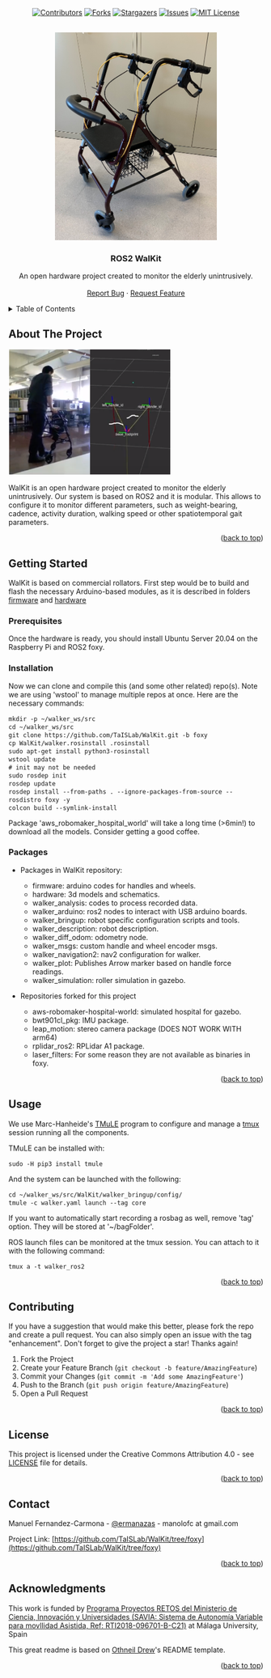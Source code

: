 <div id="top"></div>

<!-- PROJECT SHIELDS -->
<!--
*** I'm using markdown "reference style" links for readability.
*** Reference links are enclosed in brackets [ ] instead of parentheses ( ).
*** See the bottom of this document for the declaration of the reference variables
*** for contributors-url, forks-url, etc. This is an optional, concise syntax you may use.
*** https://www.markdownguide.org/basic-syntax/#reference-style-links
-->
<div align="center">
  
[![Contributors][contributors-shield]][contributors-url]
[![Forks][forks-shield]][forks-url]
[![Stargazers][stars-shield]][stars-url]
[![Issues][issues-shield]][issues-url]
[![MIT License][license-shield]][license-url]
  
</div>

<!-- PROJECT LOGO -->
<br />
<div align="center">
  <a href="https://github.com/TaISLab/WalKit/blob/foxy/">
    <img src="Pictures/Walker.png" alt="Logo" width="320">
  </a>

  <h3 align="center">ROS2 WalKit</h3>

  <p align="center">
    An open hardware project created to monitor the elderly unintrusively. 
    <br />
    <br />
    <a href="https://github.com/TaISLab/WalKit/issues">Report Bug</a>
    ·
    <a href="https://github.com/TaISLab/WalKit/issues">Request Feature</a>
  </p>
</div>




<!-- TABLE OF CONTENTS -->
<details>
  <summary>Table of Contents</summary>
  <ol>
    <li>
      <a href="#about-the-project">About The Project</a>
    </li>
    <li>
      <a href="#getting-started">Getting Started</a>
      <ul>
        <li><a href="#prerequisites">Prerequisites</a></li>
        <li><a href="#installation">Installation</a></li>
        <li><a href="#packages">Packages and repositories</a></li>
      </ul>
    </li>
    <li><a href="#usage">Usage</a></li>
    <li><a href="#contributing">Contributing</a></li>
    <li><a href="#license">License</a></li>
    <li><a href="#contact">Contact</a></li>
    <li><a href="#acknowledgments">Acknowledgments</a></li>
  </ol>
</details>


<!-- ABOUT THE PROJECT -->
## About The Project
<img src="Pictures/ejemplo.png" alt="Usage example" width="320">

WalKit is an open hardware project created to monitor the elderly unintrusively. Our system is based on ROS2 and it is modular. This allows to configure it to monitor different parameters, such as weight-bearing, cadence, activity duration, walking speed or other spatiotemporal gait parameters.

<p align="right">(<a href="#top">back to top</a>)</p>





<!-- GETTING STARTED -->
## Getting Started

WalKit is based on commercial rollators. First step would be to build and flash the necessary Arduino-based modules, as it is described in folders [firmware](https://github.com/TaISLab/WalKit/tree/foxy/firmware)
 and [hardware](https://github.com/TaISLab/WalKit/tree/foxy/hardware)

### Prerequisites

Once the hardware is ready, you should install Ubuntu Server 20.04 on the Raspberry Pi and ROS2 foxy.

### Installation

Now we can clone and compile this (and some other related) repo(s). Note we are using 'wstool' to manage multiple repos at once. Here are the necessary commands:

```
mkdir -p ~/walker_ws/src
cd ~/walker_ws/src
git clone https://github.com/TaISLab/WalKit.git -b foxy
cp WalKit/walker.rosinstall .rosinstall
sudo apt-get install python3-rosinstall
wstool update
# init may not be needed
sudo rosdep init
rosdep update
rosdep install --from-paths . --ignore-packages-from-source --rosdistro foxy -y
colcon build --symlink-install
```

Package 'aws_robomaker_hospital_world' will take a  long time (>6min!) to download all the models. Consider getting a good coffee.

### Packages

- Packages in WalKit repository:
    - firmware: arduino codes for handles and wheels. 
    - hardware: 3d models and schematics.
    - walker_analysis: codes to process recorded data.
    - walker_arduino: ros2 nodes to interact with USB arduino boards.   
    - walker_bringup: robot specific configuration scripts and tools. 
    - walker_description: robot description.  
    - walker_diff_odom: odometry node.
    - walker_msgs: custom handle and wheel encoder msgs.
    - walker_navigation2: nav2 configuration for walker. 
    - walker_plot: Publishes Arrow marker based on handle force readings.  
    - walker_simulation: roller simulation in gazebo.
            
- Repositories forked for this project
    - aws-robomaker-hospital-world: simulated hospital for gazebo.  
    - bwt901cl_pkg: IMU package.   
    - leap_motion: stereo camera package (DOES NOT WORK WITH arm64)  
    - rplidar_ros2: RPLidar A1 package. 
    - laser_filters: For some reason they are not available as binaries in foxy.


<p align="right">(<a href="#top">back to top</a>)</p>

<!-- USAGE EXAMPLES -->
## Usage
We use Marc-Hanheide's [TMuLE](https://github.com/marc-hanheide/TMuLE) program to configure and manage a [tmux](https://github.com/tmux/tmux) session running all the components.

TMuLE can be installed with:
```
sudo -H pip3 install tmule
```

And the system can be launched with the following:
```
cd ~/walker_ws/src/WalKit/walker_bringup/config/
tmule -c walker.yaml launch --tag core
```
If you want to automatically start recording a rosbag as well, remove 'tag' option. They will be stored at '~/bagFolder'.

ROS launch files can be monitored at the tmux session. You can attach to it with the following command:
```
tmux a -t walker_ros2
```




<p align="right">(<a href="#top">back to top</a>)</p>


<!-- CONTRIBUTING -->
## Contributing

If you have a suggestion that would make this better, please fork the repo and create a pull request. You can also simply open an issue with the tag "enhancement".
Don't forget to give the project a star! Thanks again!

1. Fork the Project
2. Create your Feature Branch (`git checkout -b feature/AmazingFeature`)
3. Commit your Changes (`git commit -m 'Add some AmazingFeature'`)
4. Push to the Branch (`git push origin feature/AmazingFeature`)
5. Open a Pull Request

<p align="right">(<a href="#top">back to top</a>)</p>



<!-- LICENSE -->
## License

This project is licensed under the Creative Commons Attribution 4.0 - see [LICENSE](https://github.com/TaISLab/WalKit/blob/master/LICENSE) file for details.

<p align="right">(<a href="#top">back to top</a>)</p>



<!-- CONTACT -->
## Contact

Manuel Fernandez-Carmona - [@ermanazas](https://twitter.com/ermanazas) - manolofc at gmail.com

Project Link: [https://github.com/TaISLab/WalKit/tree/foxy](https://github.com/TaISLab/WalKit/tree/foxy)

<p align="right">(<a href="#top">back to top</a>)</p>



<!-- ACKNOWLEDGMENTS -->
## Acknowledgments

This work is funded by [Programa Proyectos RETOS del Ministerio de Ciencia, Innovación y Universidades (SAVIA: Sistema de Autonomía Variable para movIlidad Asistida, Ref: RTI2018-096701-B-C21)](http://www.grupoisis.uma.es/index.php?option=com_jresearch&view=project&task=show&id=208&Itemid=18&lang=es) at Málaga University, Spain

This great readme is based on [Othneil Drew](https://github.com/othneildrew/Best-README-Template)'s README template.

<p align="right">(<a href="#top">back to top</a>)</p>



<!-- MARKDOWN LINKS & IMAGES -->
<!-- https://www.markdownguide.org/basic-syntax/#reference-style-links -->
[contributors-shield]: https://img.shields.io/github/contributors/TaISLab/WalKit
[contributors-url]: https://github.com/TaISLab/WalKit/graphs/contributors
[forks-shield]: https://img.shields.io/github/forks/TaISLab/WalKit
[forks-url]: https://github.com/TaISLab/WalKit/network/members
[stars-shield]: https://img.shields.io/github/stars/TaISLab/WalKit
[stars-url]: https://github.com/TaISLab/WalKit/stargazers
[issues-shield]: https://img.shields.io/github/issues/TaISLab/WalKit
[issues-url]: https://github.com/TaISLab/WalKit/issues
[license-shield]: https://img.shields.io/github/license/TaISLab/WalKit
[license-url]: https://github.com/TaISLab/WalKit/blob/master/LICENSE
[product-screenshot]: images/screenshot.png
